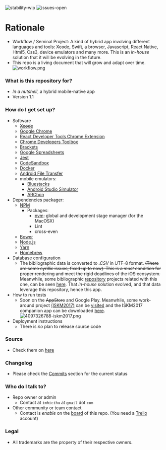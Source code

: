 ![stability-wip](https://img.shields.io/badge/stability-work_in_progress-lightgrey.svg)
![issues-open](https://img.shields.io/badge/issues-open-green.svg)

# Rationale #

* Workflow / Seminal Project: A kind of hybrid app involving different languages and tools: ~~Xcode~~, ~~Swift~~, a browser, Javascript, React Native, Html5, Css3, device emulators and many more. This is an _in-house_ solution that it will be evolving in the future.
* This repo is a living document that will grow and adapt over time.
![workflow.png](https://bitbucket.org/repo/MrE756y/images/3463980837-workflow.png)

### What is this repository for? ###

* _In a nutshell_, a hybrid mobile-native app
* Version 1.1

### How do I get set up? ###

* Software
     - ~~[Xcode](https://developer.apple.com/xcode/)~~ 
     - [Google Chrome](https://www.google.com/chrome/)
     - [React Developer Tools Chrome Extension](https://chrome.google.com/webstore/detail/react-developer-tools/fmkadmapgofadopljbjfkapdkoienihi)
     - [Chrome Developers Toolbox](https://developers.google.com/web/tools/chrome-devtools/)
     - [Brackets](http://brackets.io/)
     - [Google Spreadsheets](https://docs.google.com/spreadsheets/)
     - [Jest](https://facebook.github.io/jest/en/)
     - [CodeSandbox](https://codesandbox.io/)
     - [Docker](https://www.docker.com/)
     - [Android File Transfer](https://www.android.com/filetransfer/)
     - mobile emulators:
          * [Bluestacks](https://www.bluestacks.com/)
          * [Android Studio Simulator](https://developer.android.com/studio/index.html)
          * [ARChon](http://archon-runtime.github.io/)
* Dependencies packager:
     - [NPM](https://www.npmjs.com/)
          + Packages:
               - [nvm](https://github.com/creationix/nvm): global and development stage manager (for the MacOSX)
               - Lint
               - cross-even
     - [Bower](https://bower.io/)
     - [Node.js](https://nodejs.org/)
     - [Yarn](https://yarnpkg.com/)
     - [Homebrew](https://brew.sh/)
* Database configuration
     - The bibliographic data is converted to _.CSV_ in UTF-8 format. ~~(There are some cyrillic issues, fixed up to now). This is a _must_ condition for proper rendering and meet the rigid deadlines of the iOS ecosystem.~~ Meanwhile, some bibliographic [repository](https://bitbucket.org/imhicihu/databases-repositories) projects related with this one, can be seen [here](https://bitbucket.org/imhicihu/database-on-mobile-device). That _in-house_ solution evolved, and that data leverage this repository, hence this app.  
* How to run tests
     - Soon on the ~~AppStore~~ and Google Play. Meanwhile, some work-around project [(ISKM2017)](https://bitbucket.org/imhicihu/iskm2017) can be [visited](http://www.imhicihu-conicet.gob.ar/iskm2017/) and the ISKM2017 companion app can be downloaded [here](https://play.google.com/store/apps/details?id=com.iskm2017.app_120833_124594&hl=es).
     ![4097326788-iskm2017.png](https://bitbucket.org/repo/5qRy4oR/images/1965449092-4097326788-iskm2017.png)
* Deployment instructions
     - There is _no_ plan to release source code

### Source ###

* Check them on [here](https://bitbucket.org/imhicihu/bibliographical-hybrid-mobile-app/src)

### Changelog ###

* Please check the [Commits](https://bitbucket.org/imhicihu/bibliographical-hybrid-mobile-app/commits/) section for the current status

### Who do I talk to? ###

* Repo owner or admin
     - Contact at `imhicihu` at `gmail` dot `com`
* Other community or team contact
     - Contact is _enable_ on the [board](https://bitbucket.org/imhicihu/bibliographical-hybrid-mobile-webapp-app/addon/trello/trello-board) of this repo. (You need a [Trello](https://trello.com/) account)
     
### Legal ###

* All trademarks are the property of their respective owners. 
